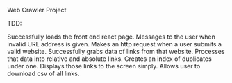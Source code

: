 Web Crawler Project

TDD:

Successfully loads the front end react page.
Messages to the user when invalid URL address is given.
Makes an http request when a user submits a valid website.
Successfully grabs data of links from that website.
Processes that data into relative and absolute links.
Creates an index of duplicates under one.
Displays those links to the screen simply.
Allows user to download csv of all links.